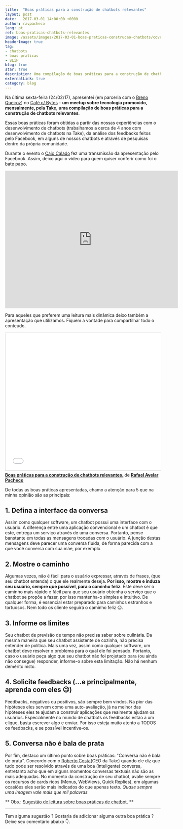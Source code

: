 ```yaml
---
title:  "Boas práticas para a construção de chatbots relevantes"
layout: post
date:   2017-03-01 14:00:00 +0000
author: ravpacheco
lang: pt
ref: boas-praticas-chatbots-relevantes
image: /assets/images/2017-03-01-boas-praticas-construcao-chatbots/cover.png
headerImage: true
tag: 
- chatbots
- boas praticas
- BLiP
blog: true
star: true
description: Uma compilação de boas práticas para a construção de chatbots que fazem a diferença.
externalLink: true
category: blog
---
```


Na última sexta-feira (24/02/17), apresentei (em parceria com o [Breno Queiroz](http://brenoqueiroz.com.br)) no [Café c/ Bytes](https://www.meetup.com/pt-BR/takenet/) - **um meetup sobre tecnologia promovido, mensalmente, pela [Take](http://take.net/)**, __uma compilação de boas práticas para a construção de chatbots relevantes__. 

Essas boas práticas foram obtidas a partir das nossas experiências com o desenvolvimento de chatbots (trabalhamos a cerca de 4 anos com desenvolvimento de chatbots na Take), da análise dos feedbacks feitos pelo Facebook, em alguns de nossos chatbots e através de pesquisas dentro da própria comunidade.

Durante o evento o [Caio Calado](goo.gl/lCk2Qm) fez uma transmissão da apresentação pelo Facebook. Assim, deixo aqui o vídeo para quem quiser conferir como foi 
o bate papo. 

<iframe src="https://www.facebook.com/plugins/video.php?href=https%3A%2F%2Fwww.facebook.com%2FCaioCalado%2Fvideos%2F1360169160713299%2F&show_text=1&width=560" width="560" height="445" style="border:none;overflow:hidden" scrolling="no" frameborder="0" allowTransparency="true"></iframe>

Para aqueles que preferem uma leitura mais dinâmica deixo também a apresentação que utilizamos. Fiquem a vontade para compartilhar todo o conteúdo.

<iframe src="//www.slideshare.net/slideshow/embed_code/key/5vYEYgppMTckZN" width="560" height="445" frameborder="0" marginwidth="0" marginheight="0" scrolling="no" style="border:1px solid #CCC; border-width:1px; margin-bottom:5px; max-width: 100%;" allowfullscreen> </iframe> <div style="margin-bottom:5px"> <strong> <a href="//www.slideshare.net/RafaelAvelar1/boas-prticas-para-a-construo-de-chatbots-relevantes" title="Boas práticas para a construção de chatbots relevantes." target="_blank">Boas práticas para a construção de chatbots relevantes.</a> </strong> de <strong><a target="_blank" href="//www.slideshare.net/RafaelAvelar1">Rafael Avelar Pacheco</a></strong> </div>

De todas as boas práticas apresentadas, chamo a atenção para 5 que na minha opinião são as principais:

## 1. Defina a interface da conversa
 
Assim como qualquer software, um chatbot possui uma interface com o usuário. A diferença entre uma aplicação convencional e um chatbot é que este, entrega um serviço 
através de uma conversa. Portanto, pense banstante em todas as mensagens trocadas com o usuário. A junção destas mensagens deve parecer uma conversa fluída, de forma 
parecida com a que você conversa com sua mãe, por exemplo.

## 2. Mostre o caminho

Algumas vezes, não é fácil para o usuário expressar, através de frases, (que seu chatbot entenda) o que ele realmente deseja. **Por isso, mostre e induza seu usuário, 
sempre que possível, para o caminho feliz**. Este deve ser o caminho mais rápido e fácil para que seu usuário obtenha o serviço que o chatbot se propõe a fazer, 
por isso mantenha-o simples e intuitivo. De qualquer forma, é essencial estar preparado para caminhos estranhos e tortuosos. Nem todo os cliente seguirá o caminho feliz 😉.

## 3. Informe os limites

Seu chatbot de previsão de tempo não precisa saber sobre culinária. Da mesma maneira que seu chatbot assistente de cozinha, não precisa entender de política. 
Mais uma vez, assim como qualquer software, um chatbot deve resolver o problema para o qual ele foi pensado. Portanto, caso o usuário peça algo que seu chatbot não 
foi projetado para (ou ainda não consegue) responder, informe-o sobre esta limitação. Não há nenhum demérito nisto.

## 4. Solicite feedbacks (...e principalmente, aprenda com eles 😉)

Feedbacks, negativos ou positivos, são sempre bem vindos. Na pior das hipóteses eles servem como uma auto-avaliação, já na melhor das hipóteses eles te ajudam a construir aplicações que realmente ajudam os usuários. Especialmente no mundo de chatbots os feedbacks estão a um clique, basta escrever algo e enviar. Por isso esteja muito atento a TODOS os feedbacks, e se possível incentive-os.

## 5. Conversa não é bala de prata

Por fim, destaco um último ponto sobre boas práticas: "Conversa não é bala de prata".
Concordo com o [Roberto Costa](https://www.facebook.com/roberto.c.deoliveira.7?fref=ts)(CEO da Take) quando ele diz que tudo pode ser resolvido através de uma boa (inteligente) conversa, entretanto acho que em alguns momentos conversas textuais não são as mais adequadas. No momento da construção de seu chatbot, avalie sempre os recursos de cards ricos (Menus, WebViews, Quick Replies), em algumas ocasiões eles serão mais indicados do que apenas texto. *Quase sempre uma imagem vale mais que mil palavras*

** Obs.: [Sugestão de leitura sobre boas práticas de chatbot.](https://medium.com/botsbrasil/design-para-chatbots-9-princ%C3%ADpios-para-um-bom-design-693be5fd3a98#.camsx4c86) **

-----

Tem alguma sugestão ? Gostaria de adicionar alguma outra boa prática ? Deixe seu comentário abaixo 👇.